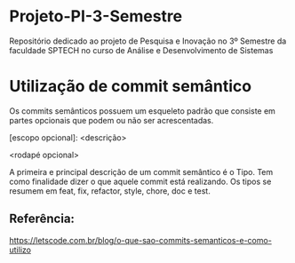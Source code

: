 # Projeto-PI-3-Semestre
Repositório dedicado ao projeto de Pesquisa e Inovação no 3º Semestre da faculdade SPTECH no curso de Análise e Desenvolvimento de Sistemas

# Utilização de commit semântico
Os commits semânticos possuem um esqueleto padrão que consiste em partes opcionais que podem ou não ser acrescentadas.

<tipo>[escopo opcional]: <descrição>

<corpo opcional>

<rodapé opcional>

A primeira e principal descrição de um commit semântico é o Tipo. Tem como finalidade dizer o que aquele commit está realizando. Os tipos se resumem em feat, fix, refactor, style, chore, doc e test.
 ## Referência:
https://letscode.com.br/blog/o-que-sao-commits-semanticos-e-como-utilizo

